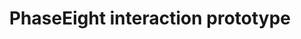 ---
layout: default
category: bts
tags: ["Unity","GEARVR","Kinect"]
video: "https://player.vimeo.com/video/145652290?badge=0&amp;autopause=0&amp;player_id=0&amp;app_id=72231"
title: "PhaseEight interaction prototype"
thumbnail: "https://i.vimeocdn.com/video/543859537_295x166.jpg?r=pad"
---